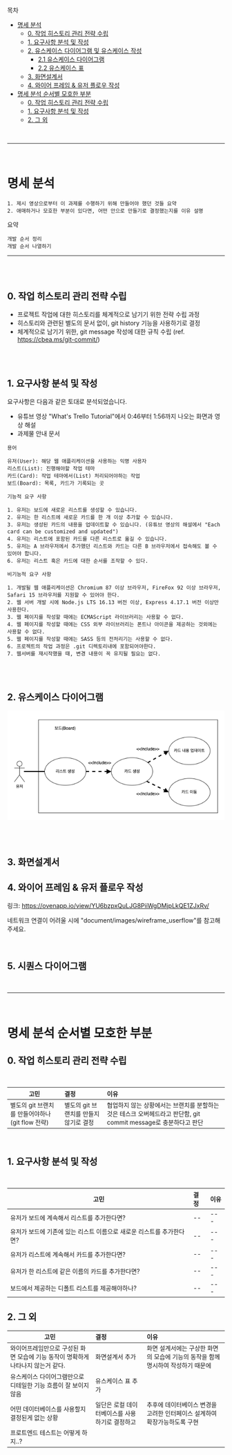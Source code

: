 목차

- [명세 분석](#명세-분석)
  - [0. 작업 히스토리 관리 전략 수립](#0-작업-히스토리-관리-전략-수립)
  - [1. 요구사항 분석 및 작성](#1-요구사항-분석-및-작성)
  - [2. 유스케이스 다이어그램 및 유스케이스 작성](#2-유스케이스-다이어그램-및-유스케이스-작성)
    - [2.1 유스케이스 다이어그램](#21-유스케이스-다이어그램)
    - [2.2 유스케이스 표](#22-유스케이스-표)
  - [3. 화면설계서](#3-화면설계서)
  - [4. 와이어 프레임 & 유저 플로우 작성](#4-와이어-프레임--유저-플로우-작성)
- [명세 분석 순서별 모호한 부분](#명세-분석-순서별-모호한-부분)
  - [0. 작업 히스토리 관리 전략 수립](#0-작업-히스토리-관리-전략-수립-1)
  - [1. 요구사항 분석 및 작성](#1-요구사항-분석-및-작성-1)
  - [2. 그 외](#2-그-외)

<br>

---

<br>

# 명세 분석

```
1. 제시 영상으로부터 이 과제를 수행하기 위해 만들어야 했던 것들 요약
2. 애매하거나 모호한 부분이 있다면, 어떤 안으로 만들기로 결정했는지를 이유 설명
```

요약

```
개발 순서 정리
개발 순서 나열하기

```

---

<br>

<br>

## 0. 작업 히스토리 관리 전략 수립

- 프로젝트 작업에 대한 히스토리를 체계적으로 남기기 위한 전략 수립 과정
- 히스토리와 관련된 별도의 문서 없이, git history 기능을 사용하기로 결정
- 체계적으로 남기기 위한, git message 작성에 대한 규칙 수립 (ref. https://cbea.ms/git-commit/)

<br>
<br>

## 1. 요구사항 분석 및 작성

요구사항은 다음과 같은 토대로 분석되었습니다.

- 유튜브 영상 "What's Trello Tutorial"에서 0:46부터 1:56까지 나오는 화면과 영상 해설
- 과제물 안내 문서

`용어`

```
유저(User): 해당 웹 애플리케이션을 사용하는 익명 사용자
리스트(List): 진행해야할 작업 테마
카드(Card): 작업 테마에서(List) 처리되어야하는 작업
보드(Board): 목록, 카드가 기록되는 곳
```

`기능적 요구 사항`

```
1. 유저는 보드에 새로운 리스트를 생성할 수 있습니다.
2. 유저는 한 리스트에 새로운 카드를 한 개 이상 추가할 수 있습니다.
3. 유저는 생성된 카드의 내용을 업데이트할 수 있습니다. (유튜브 영상의 해설에서 "Each card can be customized and updated")
4. 유저는 리스트에 포함된 카드를 다른 리스트로 옮길 수 있습니다.
5. 유저는 A 브라우저에서 추가했던 리스트와 카드는 다른 B 브라우저에서 접속해도 볼 수 있어야 합니다.
6. 유저는 리스트 혹은 카드에 대한 순서를 조작할 수 있다.
```

`비기능적 요구 사항`

```
1. 개발될 웹 애플리케이션은 Chromium 87 이상 브라우저, FireFox 92 이상 브라우저, Safari 15 브라우저를 지원할 수 있어야 한다.
2. 웹 서버 개발 시에 Node.js LTS 16.13 버전 이상, Express 4.17.1 버전 이상만 사용한다.
3. 웹 페이지를 작성할 때에는 ECMAScript 라이브러리는 사용할 수 없다.
4. 웹 페이지를 작성할 때에는 CSS 외부 라이브러리는 폰트나 아이콘을 제공하는 것외에는 사용할 수 없다.
5. 웹 페이지를 작성할 때에는 SASS 등의 전처리기는 사용할 수 없다.
6. 프로젝트의 작업 과정은 .git 디렉토리내에 포함되어야한다.
7. 웹서버를 재시작했을 때, 변경 내용이 꼭 유지될 필요는 없다.
```

<br>
<br>

## 2. 유스케이스 다이어그램

![image info](./images/usecase.png)

<br>
<br>

## 3. 화면설계서

## 4. 와이어 프레임 & 유저 플로우 작성

링크: https://ovenapp.io/view/YU6bzpxQuLJG8PiiWgDMjpLkQE1ZJxRv/

네트워크 연결이 어려울 시에 "document/images/wireframe_userflow"를 참고해주세요.

<br>

## 5. 시퀀스 다이어그램

<br>

---

<br>

# 명세 분석 순서별 모호한 부분

## 0. 작업 히스토리 관리 전략 수립

<br>

| 고민                                             | 결정                                   | 이유                                                                                                            |
| ------------------------------------------------ | :------------------------------------- | :-------------------------------------------------------------------------------------------------------------- |
| 별도의 git 브랜치를 만들어야하나 (git flow 전략) | 별도의 git 브랜치를 만들지 않기로 결정 | 협업하지 않는 상황에서는 브랜치를 분할하는것은 테스크 오버헤드라고 판단함, git commit message로 충분하다고 판단 |

<br>

## 1. 요구사항 분석 및 작성

<br>

| 고민                                                                  | 결정 | 이유 |
| --------------------------------------------------------------------- | :--- | :--- |
| 유저가 보드에 계속해서 리스트를 추가한다면?                           | --   | ---  |
| 유저가 보드에 기존에 있는 리스트 이름으로 새로운 리스트를 추가한다면? | --   | ---  |
| 유저가 리스트에 계속해서 카드를 추가한다면?                           | --   | ---  |
| 유저가 한 리스트에 같은 이름의 카드를 추가한다면?                     | --   | ---  |
| 보드에서 제공하는 디폴트 리스트를 제공해야하나?                       | --   | ---  |

## 2. 그 외

| 고민                                                                             | 결정                                           | 이유                                                                             |
| -------------------------------------------------------------------------------- | :--------------------------------------------- | :------------------------------------------------------------------------------- |
| 와이어프레임만으로 구성된 화면 모습에 기능 동작이 명확하게 나타나지 않는거 같다. | 화면설계서 추가                                | 화면 설계서에는 구상한 화면의 모습에 기능의 동작을 함께 명시하여 작성하기 때문에 |
| 유스케이스 다이어그램만으로 디테일한 기능 흐름이 잘 보이지 않음                  | 유스케이스 표 추가                             |                                                                                  |
| 어떤 데이터베이스를 사용할지 결정된게 없는 상황                                  | 일단은 로컬 데이터베이스를 사용하기로 결정하고 | 추후에 데이터베이스 변경을 고려한 인터페이스 설계하여 확장가능하도록 구현        |
| 프로트엔드 테스트는 어떻게 하지..?                                               |                                                |                                                                                  |
